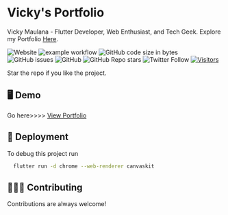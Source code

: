 # Vicky's Portfolio

<!-- ![Vicky Portfolio Banner](images/vickyIndex.jpg) -->

Vicky Maulana - Flutter Developer, Web Enthusiast, and Tech Geek.
Explore my Portfolio [Here](https://electyrion.github.io).

![Website](https://img.shields.io/website?down_message=offline&up_message=online&url=https%3A%2F%2Felectyrion.github.io)
![example workflow](https://github.com/electyrion/hello-world/actions/workflows/web.yml/badge.svg)
![GitHub code size in bytes](https://img.shields.io/github/languages/code-size/electyrion/hello-world)
![GitHub issues](https://img.shields.io/github/issues/electyrion/hello-world)
![GitHub](https://img.shields.io/github/license/electyrion/hello-world)
![GitHub Repo stars](https://img.shields.io/github/stars/electyrion/hello-world?style=social)
![Twitter Follow](https://img.shields.io/twitter/follow/electyrion?style=social)
[![Visitors](https://api.visitorbadge.io/api/combined?path=https%3A%2F%2Fgithub.com%2Felectyrion%2Felectyrion.github.io&label=Visitors&countColor=%23263759&style=flat)](https://visitorbadge.io/status?path=https%3A%2F%2Fgithub.com%2Felectyrion%2Felectyrion.github.io)

Star the repo if you like the project.

## 🖥️ Demo

Go here>>>> [View Portfolio](https://electyrion.github.io)

## 🚀 Deployment

To debug this project run

```bash
  flutter run -d chrome --web-renderer canvaskit
```

## 👩🏻‍💻 Contributing

Contributions are always welcome!
